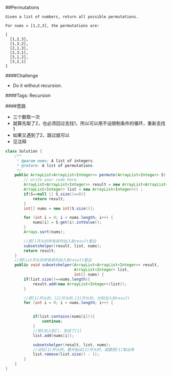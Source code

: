 ##Permutations

	Given a list of numbers, return all possible permutations.

	For nums = [1,2,3], the permutations are:

	[
	  [1,2,3],
	  [1,3,2],
	  [2,1,3],
	  [2,3,1],
	  [3,1,2],
	  [3,2,1]
	]

####Challenge
- Do it without recursion.

####Tags: Recursion

####思路
- 三个数取一次
- 就算先取了2，也必须回过去找1，所以可以用不设限制条件的循环，重新去找1
- 如果又遇到了2，跳过就可以
- 见注释

```java
class Solution {
    /**
     * @param nums: A list of integers.
     * @return: A list of permutations.
     */
    public ArrayList<ArrayList<Integer>> permute(ArrayList<Integer> S) {
		// write your code here
		ArrayList<ArrayList<Integer>> result = new ArrayList<ArrayList<Integer>>();
		ArrayList<Integer> list = new ArrayList<Integer>() ;
		if(S==null || S.size()==0){
			return result;
		}
		int[] nums = new int[S.size()];

		for (int i = 0; i < nums.length; i++) {
			nums[i] = S.get(i).intValue();
		}
		Arrays.sort(nums);

		//把[]开头的所有排列加入到result里边
		subsetshelper(result, list, nums);
		return result;
	}
	//把list开头的所有排列加入到result里边
	public void subsetshelper(ArrayList<ArrayList<Integer>> result,
	                          ArrayList<Integer> list,
	                          int[] nums) {
		if(list.size()==nums.length){
			result.add(new ArrayList<Integer>(list));
		}

		//把[1]开头的，[2]开头的,[3]开头的，分别加入到result
		for (int i = 0; i < nums.length; i++) {


			if(list.contains(nums[i])){
				continue;
			}
			//把1加入到[]，变成了[1]
			list.add(nums[i]);

			subsetshelper(result, list, nums);
			//试玩[1]开头的。要开始试[2]开头的，就要把[1]取出来
			list.remove(list.size() - 1);
		}
	}
}
```

